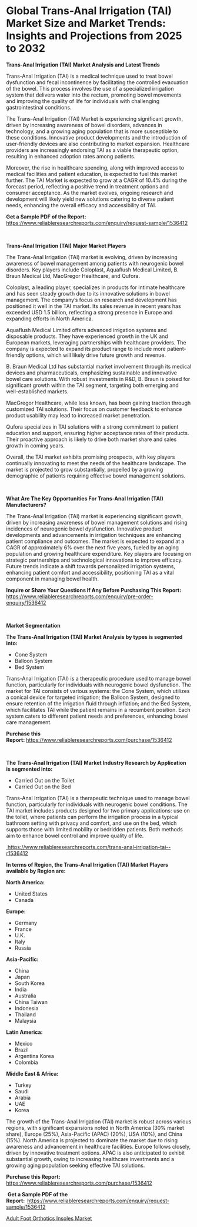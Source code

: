 <p><h1>Global Trans-Anal Irrigation (TAI) Market Size and Market Trends: Insights and Projections from 2025 to 2032</h1></p><p><strong>Trans-Anal Irrigation (TAI) Market Analysis and Latest Trends</strong></p>
<p><p>Trans-Anal Irrigation (TAI) is a medical technique used to treat bowel dysfunction and fecal incontinence by facilitating the controlled evacuation of the bowel. This process involves the use of a specialized irrigation system that delivers water into the rectum, promoting bowel movements and improving the quality of life for individuals with challenging gastrointestinal conditions.</p><p>The Trans-Anal Irrigation (TAI) Market is experiencing significant growth, driven by increasing awareness of bowel disorders, advances in technology, and a growing aging population that is more susceptible to these conditions. Innovative product developments and the introduction of user-friendly devices are also contributing to market expansion. Healthcare providers are increasingly endorsing TAI as a viable therapeutic option, resulting in enhanced adoption rates among patients. </p><p>Moreover, the rise in healthcare spending, along with improved access to medical facilities and patient education, is expected to fuel this market further. The TAI Market is expected to grow at a CAGR of 10.4% during the forecast period, reflecting a positive trend in treatment options and consumer acceptance. As the market evolves, ongoing research and development will likely yield new solutions catering to diverse patient needs, enhancing the overall efficacy and accessibility of TAI.</p></p>
<p><strong>Get a Sample PDF of the Report:&nbsp;</strong> <a href="https://www.reliableresearchreports.com/enquiry/request-sample/1536412?utm_campaign=2989&utm_medium=2&utm_source=Github&utm_content=ia&utm_term=04032025&utm_id=trans-anal-irrigation-tai">https://www.reliableresearchreports.com/enquiry/request-sample/1536412</a></p>
<p>&nbsp;</p>
<p><strong>Trans-Anal Irrigation (TAI) Major Market Players</strong></p>
<p><p>The Trans-Anal Irrigation (TAI) market is evolving, driven by increasing awareness of bowel management among patients with neurogenic bowel disorders. Key players include Coloplast, Aquaflush Medical Limited, B. Braun Medical Ltd, MacGregor Healthcare, and Qufora.</p><p>Coloplast, a leading player, specializes in products for intimate healthcare and has seen steady growth due to its innovative solutions in bowel management. The company’s focus on research and development has positioned it well in the TAI market. Its sales revenue in recent years has exceeded USD 1.5 billion, reflecting a strong presence in Europe and expanding efforts in North America.</p><p>Aquaflush Medical Limited offers advanced irrigation systems and disposable products. They have experienced growth in the UK and European markets, leveraging partnerships with healthcare providers. The company is expected to expand its product range to include more patient-friendly options, which will likely drive future growth and revenue.</p><p>B. Braun Medical Ltd has substantial market involvement through its medical devices and pharmaceuticals, emphasizing sustainable and innovative bowel care solutions. With robust investments in R&D, B. Braun is poised for significant growth within the TAI segment, targeting both emerging and well-established markets.</p><p>MacGregor Healthcare, while less known, has been gaining traction through customized TAI solutions. Their focus on customer feedback to enhance product usability may lead to increased market penetration.</p><p>Qufora specializes in TAI solutions with a strong commitment to patient education and support, ensuring higher acceptance rates of their products. Their proactive approach is likely to drive both market share and sales growth in coming years.</p><p>Overall, the TAI market exhibits promising prospects, with key players continually innovating to meet the needs of the healthcare landscape. The market is projected to grow substantially, propelled by a growing demographic of patients requiring effective bowel management solutions.</p></p>
<p>&nbsp;</p>
<p><strong>What Are The Key Opportunities For Trans-Anal Irrigation (TAI) Manufacturers?</strong></p>
<p><p>The Trans-Anal Irrigation (TAI) market is experiencing significant growth, driven by increasing awareness of bowel management solutions and rising incidences of neurogenic bowel dysfunction. Innovative product developments and advancements in irrigation techniques are enhancing patient compliance and outcomes. The market is expected to expand at a CAGR of approximately 6% over the next five years, fueled by an aging population and growing healthcare expenditure. Key players are focusing on strategic partnerships and technological innovations to improve efficacy. Future trends indicate a shift towards personalized irrigation systems, enhancing patient comfort and accessibility, positioning TAI as a vital component in managing bowel health.</p></p>
<p><strong>Inquire or Share Your Questions If Any Before Purchasing This Report:</strong> <a href="https://www.reliableresearchreports.com/enquiry/pre-order-enquiry/1536412?utm_campaign=2989&utm_medium=2&utm_source=Github&utm_content=ia&utm_term=04032025&utm_id=trans-anal-irrigation-tai">https://www.reliableresearchreports.com/enquiry/pre-order-enquiry/1536412</a></p>
<p>&nbsp;</p>
<p><strong>Market Segmentation</strong></p>
<p><strong>The Trans-Anal Irrigation (TAI) Market Analysis by types is segmented into:</strong></p>
<p><ul><li>Cone System</li><li>Balloon System</li><li>Bed System</li></ul></p>
<p><p>Trans-Anal Irrigation (TAI) is a therapeutic procedure used to manage bowel function, particularly for individuals with neurogenic bowel dysfunction. The market for TAI consists of various systems: the Cone System, which utilizes a conical device for targeted irrigation; the Balloon System, designed to ensure retention of the irrigation fluid through inflation; and the Bed System, which facilitates TAI while the patient remains in a recumbent position. Each system caters to different patient needs and preferences, enhancing bowel care management.</p></p>
<p><strong>Purchase this Report:&nbsp;</strong><a href="https://www.reliableresearchreports.com/purchase/1536412?utm_campaign=2989&utm_medium=2&utm_source=Github&utm_content=ia&utm_term=04032025&utm_id=trans-anal-irrigation-tai">https://www.reliableresearchreports.com/purchase/1536412</a></p>
<p>&nbsp;</p>
<p><strong>The Trans-Anal Irrigation (TAI) Market Industry Research by Application is segmented into:</strong></p>
<p><ul><li>Carried Out on the Toilet</li><li>Carried Out on the Bed</li></ul></p>
<p><p>Trans-Anal Irrigation (TAI) is a therapeutic technique used to manage bowel function, particularly for individuals with neurogenic bowel conditions. The TAI market includes products designed for two primary applications: use on the toilet, where patients can perform the irrigation process in a typical bathroom setting with privacy and comfort, and use on the bed, which supports those with limited mobility or bedridden patients. Both methods aim to enhance bowel control and improve quality of life.</p></p>
<p><a href="https://www.reliableresearchreports.com/trans-anal-irrigation-tai--r1536412?utm_campaign=2989&utm_medium=2&utm_source=Github&utm_content=ia&utm_term=04032025&utm_id=trans-anal-irrigation-tai">&nbsp;https://www.reliableresearchreports.com/trans-anal-irrigation-tai--r1536412</a></p>
<p><strong>In terms of Region, the Trans-Anal Irrigation (TAI) Market Players available by Region are:</strong></p>
<p>
    <p> <strong> North America: </strong>
        <ul>
            <li>United States</li>
            <li>Canada</li>
        </ul>
        </p> 
    <p> <strong> Europe: </strong>
        <ul>
            <li>Germany</li>
            <li>France</li>
            <li>U.K.</li>
            <li>Italy</li>
            <li>Russia</li>
        </ul>
        </p> 
    <p> <strong> Asia-Pacific: </strong>
        <ul>
            <li>China</li>
            <li>Japan</li>
            <li>South Korea</li>
            <li>India</li>
            <li>Australia</li>
            <li>China Taiwan</li>
            <li>Indonesia</li>
            <li>Thailand</li>
            <li>Malaysia</li>
        </ul>
        </p> 
    <p> <strong> Latin America: </strong>
        <ul>
            <li>Mexico</li>
            <li>Brazil</li>
            <li>Argentina Korea</li>
            <li>Colombia</li>
        </ul>
        </p> 
    <p> <strong> Middle East & Africa: </strong>
        <ul>
            <li>Turkey</li>
            <li>Saudi</li>
            <li>Arabia</li>
            <li>UAE</li>
            <li>Korea</li>
        </ul>
    </p>
    </p>
<p><p>The growth of the Trans-Anal Irrigation (TAI) market is robust across various regions, with significant expansions noted in North America (30% market share), Europe (25%), Asia-Pacific (APAC) (20%), USA (10%), and China (15%). North America is projected to dominate the market due to rising awareness and advancement in healthcare facilities. Europe follows closely, driven by innovative treatment options. APAC is also anticipated to exhibit substantial growth, owing to increasing healthcare investments and a growing aging population seeking effective TAI solutions.</p></p>
<p><strong>Purchase this Report: </strong><a href="https://www.reliableresearchreports.com/purchase/1536412?utm_campaign=2989&utm_medium=2&utm_source=Github&utm_content=ia&utm_term=04032025&utm_id=trans-anal-irrigation-tai">https://www.reliableresearchreports.com/purchase/1536412</a></p>
<p>&nbsp;<strong>Get a Sample PDF of the Report:&nbsp;&nbsp;</strong><a href="https://www.reliableresearchreports.com/enquiry/request-sample/1536412?utm_campaign=2989&utm_medium=2&utm_source=Github&utm_content=ia&utm_term=04032025&utm_id=trans-anal-irrigation-tai">https://www.reliableresearchreports.com/enquiry/request-sample/1536412</a></p>
<p><strong></strong></p>
<p><p><a href="https://github.com/meuskocov/Market-Research-Report-List-1/blob/main/adult-foot-orthotics-insoles-market.md?utm_campaign=2989&utm_medium=2&utm_source=Github&utm_content=ia&utm_term=04032025&utm_id=trans-anal-irrigation-tai">Adult Foot Orthotics Insoles Market</a></p></p>